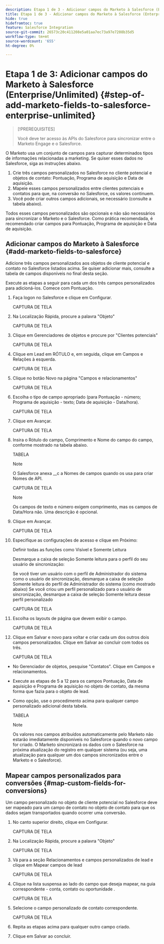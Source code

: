 ```yaml
---
description: Etapa 1 de 3 - Adicionar campos do Marketo à Salesforce (Enterprise/Unlimited) - Documentação do Marketo - Documentação do produto
title: Etapa 1 de 3 - Adicionar campos do Marketo à Salesforce (Enterprise/Unlimited)
hide: true
hidefromtoc: true
feature: Salesforce Integration
source-git-commit: 26573c20c411208e5a01aa7ec73a97e7208b35d5
workflow-type: tm+mt
source-wordcount: '655'
ht-degree: 0%

---
```


# Etapa 1 de 3: Adicionar campos do Marketo à Salesforce (Enterprise/Unlimited) {#step-of-add-marketo-fields-to-salesforce-enterprise-unlimited}

>[!PREREQUISITES]
>
>Você deve ter acesso às APIs do Salesforce para sincronizar entre o Marketo Engage e o Salesforce.

O Marketo usa um conjunto de campos para capturar determinados tipos de informações relacionadas a marketing. Se quiser esses dados no Salesforce, siga as instruções abaixo.

1. Crie três campos personalizados no Salesforce no cliente potencial e objetos de contato: Pontuação, Programa de aquisição e Data de aquisição.
1. Mapeie esses campos personalizados entre clientes potenciais e contatos para que, na conversão no Salesforce, os valores continuem.
1. Você pode criar outros campos adicionais, se necessário (consulte a tabela abaixo).

Todos esses campos personalizados são opcionais e não são necessários para sincronizar o Marketo e o Salesforce. Como prática recomendada, é recomendado criar campos para Pontuação, Programa de aquisição e Data de aquisição.

## Adicionar campos do Marketo à Salesforce {#add-marketo-fields-to-salesforce}

Adicione três campos personalizados aos objetos de cliente potencial e contato no Salesforce listados acima. Se quiser adicionar mais, consulte a tabela de campos disponíveis no final desta seção.

Execute as etapas a seguir para cada um dos três campos personalizados para adicioná-los. Comece com Pontuação.

1. Faça logon no Salesforce e clique em Configurar.

   CAPTURA DE TELA

1. Na Localização Rápida, procure a palavra &quot;Objeto&quot;

   CAPTURA DE TELA

1. Clique em Gerenciadores de objetos e procure por &quot;Clientes potenciais&quot;

   CAPTURA DE TELA

1. Clique em Lead em RÓTULO e, em seguida, clique em Campos e Relações à esquerda.

   CAPTURA DE TELA

1. Clique no botão Novo na página &quot;Campos e relacionamentos&quot;

   CAPTURA DE TELA

1. Escolha o tipo de campo apropriado (para Pontuação - número; Programa de aquisição - texto; Data de aquisição - Data/hora).

   CAPTURA DE TELA

1. Clique em Avançar.

   CAPTURA DE TELA

1. Insira o Rótulo do campo, Comprimento e Nome do campo do campo, conforme mostrado na tabela abaixo.

   TABELA

   >[!NOTE]
   >
   >O Salesforce anexa __c a Nomes de campos quando os usa para criar Nomes de API.

   CAPTURA DE TELA

   >[!NOTE]
   >
   >Os campos de texto e número exigem comprimento, mas os campos de Data/Hora não. Uma descrição é opcional.

1. Clique em Avançar.

   CAPTURA DE TELA

1. Especifique as configurações de acesso e clique em Próximo:

   Definir todas as funções como Visível e Somente Leitura

   Desmarque a caixa de seleção Somente leitura para o perfil do seu usuário de sincronização:

   Se você tiver um usuário com o perfil de Administrador do sistema como o usuário de sincronização, desmarque a caixa de seleção Somente leitura do perfil de Administrador do sistema (como mostrado abaixo)
Se você criou um perfil personalizado para o usuário de sincronização, desmarque a caixa de seleção Somente leitura desse perfil personalizado

   CAPTURA DE TELA

1. Escolha os layouts de página que devem exibir o campo.

   CAPTURA DE TELA

1. Clique em Salvar e novo para voltar e criar cada um dos outros dois campos personalizados. Clique em Salvar ao concluir com todos os três.

   CAPTURA DE TELA

* No Gerenciador de objetos, pesquise &quot;Contatos&quot;. Clique em Campos e relacionamentos.
* Execute as etapas de 5 a 12 para os campos Pontuação, Data de aquisição e Programa de aquisição no objeto de contato, da mesma forma que fazia para o objeto de lead.
* Como opção, use o procedimento acima para qualquer campo personalizado adicional desta tabela.

  TABELA

  >[!NOTE]
  >
  >Os valores nos campos atribuídos automaticamente pelo Marketo não estarão imediatamente disponíveis no Salesforce quando o novo campo for criado. O Marketo sincronizará os dados com o Salesforce na próxima atualização do registro em qualquer sistema (ou seja, uma atualização para qualquer um dos campos sincronizados entre o Marketo e o Salesforce).

## Mapear campos personalizados para conversões {#map-custom-fields-for-conversions}

Um campo personalizado no objeto de cliente potencial no Salesforce deve ser mapeado para um campo de contato no objeto de contato para que os dados sejam transportados quando ocorrer uma conversão.

1. No canto superior direito, clique em Configurar.

   CAPTURA DE TELA

1. Na Localização Rápida, procure a palavra &quot;Objeto&quot;

   CAPTURA DE TELA

1. Vá para a seção Relacionamentos e campos personalizados de lead e clique em Mapear campos de lead

   CAPTURA DE TELA

1. Clique na lista suspensa ao lado do campo que deseja mapear, na guia correspondente - conta, contato ou oportunidade .

   CAPTURA DE TELA

1. Selecione o campo personalizado de contato correspondente.

   CAPTURA DE TELA

1. Repita as etapas acima para qualquer outro campo criado.

1. Clique em Salvar ao concluir.
